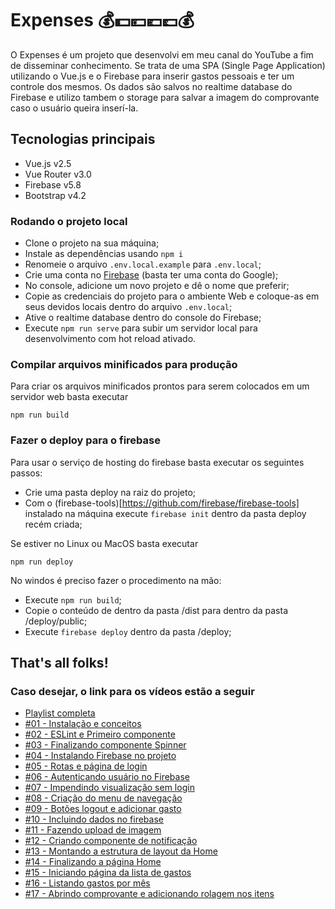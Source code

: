 # Expenses 💰💵💴💶💷💰

O Expenses é um projeto que desenvolvi em meu canal do YouTube a fim de disseminar conhecimento.
Se trata de uma SPA (Single Page Application) utilizando o Vue.js e o Firebase para inserir gastos
pessoais e ter um controle dos mesmos. Os dados são salvos no realtime database do Firebase e utilizo
tambem o storage para salvar a imagem do comprovante caso o usuário queira inserí-la.

## Tecnologias principais
- Vue.js v2.5
- Vue Router v3.0
- Firebase v5.8
- Bootstrap v4.2

### Rodando o projeto local

- Clone o projeto na sua máquina;
- Instale as dependências usando `npm i`
- Renomeie o arquivo `.env.local.example` para `.env.local`;
- Crie uma conta no [Firebase](https://firebase.google.com/) (basta ter uma conta do Google);
- No console, adicione um novo projeto e dê o nome que preferir;
- Copie as credenciais do projeto para o ambiente Web e coloque-as em seus devidos locais dentro do arquivo `.env.local`;
- Ative o realtime database dentro do console do Firebase;
- Execute `npm run serve` para subir um servidor local para desenvolvimento com hot reload ativado.

### Compilar arquivos minificados para produção

Para criar os arquivos minificados prontos para serem colocados em um servidor web basta executar
``` 
npm run build

```

### Fazer o deploy para o firebase

Para usar o serviço de hosting do firebase basta executar os seguintes passos:

- Crie uma pasta deploy na raiz do projeto;
- Com o (firebase-tools)[https://github.com/firebase/firebase-tools] instalado na máquina execute `firebase init` dentro da pasta deploy recém criada;

Se estiver no Linux ou MacOS basta executar 
```
npm run deploy
```

No windos é preciso fazer o procedimento na mão:

- Execute `npm run build`;
- Copie o conteúdo de dentro da pasta /dist para dentro da pasta /deploy/public;
- Execute `firebase deploy` dentro da pasta /deploy;

## That's all folks!
 
### Caso desejar, o link para os vídeos estão a seguir

- [Playlist completa](https://www.youtube.com/playlist?list=PL7SyCwLzd5jt7zcDoBjGt7v7zViBt7WgA)
- [#01 - Instalação e conceitos](https://youtu.be/g5CuiTpx6Sg)
- [#02 - ESLint e Primeiro componente](https://youtu.be/A6MiP4-r154)
- [#03 - Finalizando componente Spinner](https://youtu.be/1EhehnGDrDA)
- [#04 - Instalando Firebase no projeto](https://youtu.be/GoimeX5pYWQ)
- [#05 - Rotas e página de login](https://youtu.be/f-6mq8Gou_Y)
- [#06 - Autenticando usuário no Firebase](https://youtu.be/aPae4ye9TyE)
- [#07 - Impendindo visualização sem login](https://youtu.be/TX1f8m1GoUg)
- [#08 - Criação do menu de navegação](https://youtu.be/eHUfHXwcCvc)
- [#09 - Botões logout e adicionar gasto](https://youtu.be/2fhHeIb3zfE)
- [#10 - Incluindo dados no firebase](https://youtu.be/lgu_PhYNW2g)
- [#11 - Fazendo upload de imagem](https://youtu.be/6ReuV2wSImQ)
- [#12 - Criando componente de notificação](https://youtu.be/yw3x64glBOc)
- [#13 - Montando a estrutura de layout da Home](https://youtu.be/ecIRpas4K_U)
- [#14 - Finalizando a página Home](https://youtu.be/eLWLOv6JfQo)
- [#15 - Iniciando página da lista de gastos](https://youtu.be/gygePLUeFuc)
- [#16 - Listando gastos por mês](https://youtu.be/Y8OY9QuDUfE)
- [#17 - Abrindo comprovante e adicionando rolagem nos itens](https://youtu.be/5J9CKq5RLCc)